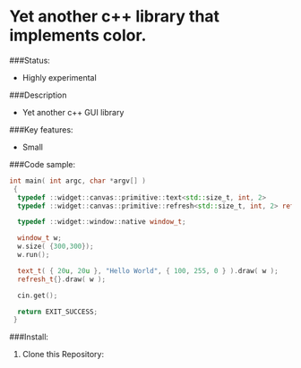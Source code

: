 # Yet another c++ library that implements color.
###Status:
- Highly experimental

###Description
 - Yet another c++ GUI library

###Key features:
- Small

###Code sample:
```c++
int main( int argc, char *argv[] )
 {
  typedef ::widget::canvas::primitive::text<std::size_t, int, 2>       text_t;
  typedef ::widget::canvas::primitive::refresh<std::size_t, int, 2> refresh_t;

  typedef ::widget::window::native window_t;

  window_t w;
  w.size( {300,300});
  w.run();

  text_t( { 20u, 20u }, "Hello World", { 100, 255, 0 } ).draw( w );
  refresh_t{}.draw( w );

  cin.get();

  return EXIT_SUCCESS;
 }

```

###Install:
1. Clone this Repository:  
